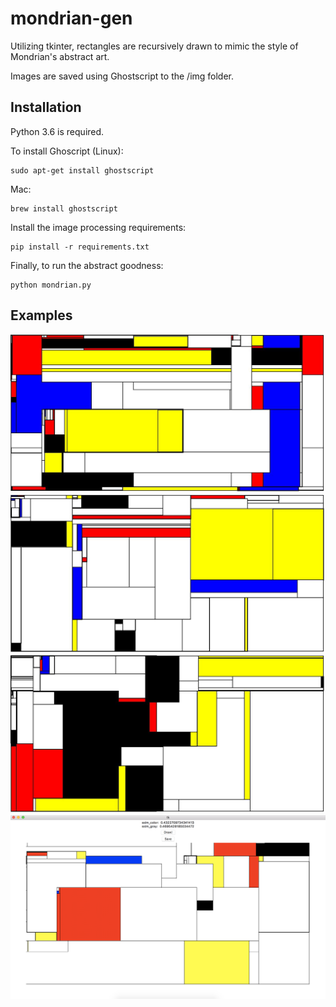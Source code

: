 # mondrian-gen
Utilizing tkinter, rectangles are recursively drawn to mimic the style
of Mondrian's abstract art.

Images are saved using Ghostscript to the /img folder.

## Installation
Python 3.6 is required.

To install Ghoscript (Linux):
```
sudo apt-get install ghostscript
```
Mac:
```
brew install ghostscript
```
Install the image processing requirements:
```
pip install -r requirements.txt
```
Finally, to run the abstract goodness:
```
python mondrian.py
```

## Examples
[image_one]: https://raw.githubusercontent.com/psiofxt/mondrian-gen/master/img/example1.jpg "Image One"
[image_two]: https://raw.githubusercontent.com/psiofxt/mondrian-gen/master/img/example2.jpg "Image Two"
[image_three]: https://raw.githubusercontent.com/psiofxt/mondrian-gen/master/img/example3.jpg "Image Three"
[image_four]: https://raw.githubusercontent.com/psiofxt/mondrian-gen/master/img/ssim_example.png "Image Four"

![alt text][image_one]
![alt text][image_two]
![alt text][image_three]
![alt text][image_four]
